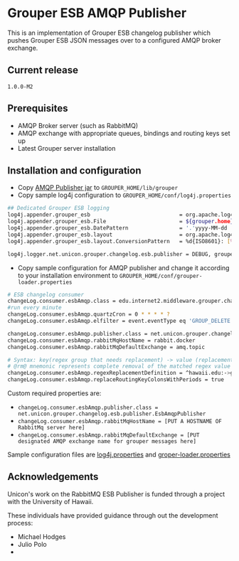 # Grouper ESB AMQP Publisher

This is an implementation of Grouper ESB changelog publisher which pushes Grouper ESB JSON messages over to a configured AMQP broker exchange.

## Current release

`1.0.0-M2`

## Prerequisites

* AMQP Broker server (such as RabbitMQ)
* AMQP exchange with appropriate queues, bindings and routing keys set up
* Latest Grouper server installation

## Installation and configuration

* Copy [AMQP Publisher jar](https://github.com/Unicon/grouper-amqp-esb-publisher/releases/download/1.0.0-M2/grouper-amqp-esb-publisher-all.jar) to
`GROUPER_HOME/lib/grouper`
* Copy sample log4j configuration to `GROUPER_HOME/conf/log4j.properties`

```bash
## Dedicated Grouper ESB logging
log4j.appender.grouper_esb                            = org.apache.log4j.DailyRollingFileAppender
log4j.appender.grouper_esb.File                       = ${grouper.home}logs/grouper_esb.log
log4j.appender.grouper_esb.DatePattern                = '.'yyyy-MM-dd
log4j.appender.grouper_esb.layout                     = org.apache.log4j.PatternLayout
log4j.appender.grouper_esb.layout.ConversionPattern   = %d{ISO8601}: [%t] %-5p %C{1}.%M(%L) - %x - %m%n

log4j.logger.net.unicon.grouper.changelog.esb.publisher = DEBUG, grouper_esb
```

* Copy sample configuration for AMQP publisher and change it according to your installation environment to
`GROUPER_HOME/conf/grouper-loader.properties`

```bash
# ESB changelog consumer
changeLog.consumer.esbAmqp.class = edu.internet2.middleware.grouper.changeLog.esb.consumer.EsbConsumer
#run every minute
changeLog.consumer.esbAmqp.quartzCron = 0 * * * * ?
changeLog.consumer.esbAmqp.elfilter = event.eventType eq 'GROUP_DELETE' || event.eventType eq 'GROUP_ADD' || event.eventType eq 'MEMBERSHIP_DELETE' || event.eventType eq 'MEMBERSHIP_ADD'

changeLog.consumer.esbAmqp.publisher.class = net.unicon.grouper.changelog.esb.publisher.EsbAmqpPublisher
changeLog.consumer.esbAmqp.rabbitMqHostName = rabbit.docker
changeLog.consumer.esbAmqp.rabbitMqDefaultExchange = amq.topic

# Syntax: key(regex group that needs replacement) -> value (replacement value), separated by ___ (three underscore characters).
# @rm@ mnemonic represents complete removal of the matched regex value from the resultant string
changeLog.consumer.esbAmqp.regexReplacementDefinition = ^hawaii.edu:->group.modify.___(:enrolled|:waitlisted|:withdrawn)$->@rm@
changeLog.consumer.esbAmqp.replaceRoutingKeyColonsWithPeriods = true
```

Custom required properties are:

* `changeLog.consumer.esbAmqp.publisher.class = net.unicon.grouper.changelog.esb.publisher.EsbAmqpPublisher`
* `changeLog.consumer.esbAmqp.rabbitMqHostName = [PUT A HOSTNAME OF RabbitMq server here]`
* `changeLog.consumer.esbAmqp.rabbitMqDefaultExchange = [PUT designated AMQP exchange name for grouper messages here]`

Sample configuration files are [log4j.properties](https://github.com/Unicon/grouper-amqp-esb-publisher/releases/download/1.0.0-M2/log4j.properties)
and [groper-loader.properties](https://github.com/Unicon/grouper-amqp-esb-publisher/releases/download/1.0.0-M2/grouper-loader.properties)

## Acknowledgements
Unicon's work on the RabbitMQ ESB Publisher is funded through a project with the University of Hawaii.

These individuals have provided guidance through out the development process:

* Michael Hodges
* Julio Polo
* 
